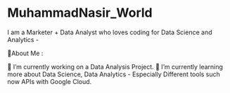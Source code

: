 # MuhammadNasir_World
I am a Marketer + Data Analyst who loves coding for Data Science and Analytics - 

💫About Me :

🔭 I’m currently working on a Data Analysis Project.
🌱 I’m currently learning more about Data Science, Data Analytics - Especially Different tools such now APIs with Google Cloud.


